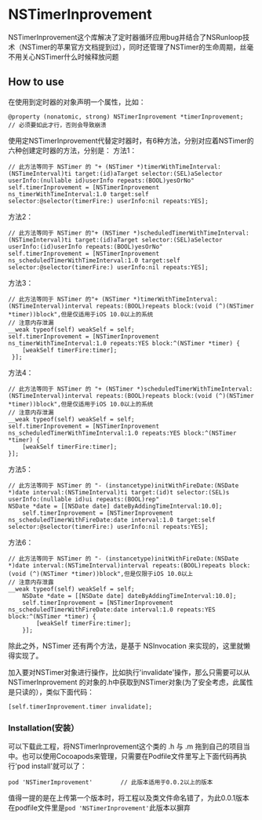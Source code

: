 # NSTimerInprovement
NSTimerInprovement这个库解决了定时器循环应用bug并结合了NSRunloop技术（NSTimer的苹果官方文档提到过），同时还管理了NSTimer的生命周期，丝毫不用关心NSTimer什么时候释放问题

## How to use
在使用到定时器的对象声明一个属性，比如：
```
@property (nonatomic, strong) NSTimerInprovement *timerInprovement;   // 必须要如此才行，否则会导致崩溃
```
使用定NSTimerInprovement代替定时器时，有6种方法，分别对应着NSTimer的六种创建定时器的方法，分别是：
方法1：
```
// 此方法等同于 NSTimer 的 "+ (NSTimer *)timerWithTimeInterval:(NSTimeInterval)ti target:(id)aTarget selector:(SEL)aSelector userInfo:(nullable id)userInfo repeats:(BOOL)yesOrNo"
self.timerInprovement = [NSTimerInprovement ns_timerWithTimeInterval:1.0 target:self selector:@selector(timerFire:) userInfo:nil repeats:YES];
```
方法2：
```
// 此方法等同于 NSTimer 的"+ (NSTimer *)scheduledTimerWithTimeInterval:(NSTimeInterval)ti target:(id)aTarget selector:(SEL)aSelector userInfo:(id)userInfo repeats:(BOOL)yesOrNo"
self.timerInprovement = [NSTimerInprovement ns_scheduledTimerWithTimeInterval:1.0 target:self selector:@selector(timerFire:) userInfo:nil repeats:YES];
```
方法3：
```
// 此方法等同于 NSTimer 的"+ (NSTimer *)timerWithTimeInterval:(NSTimeInterval)interval repeats:(BOOL)repeats block:(void (^)(NSTimer *timer))block",但是仅适用于iOS 10.0以上的系统
// 注意内存泄漏
__weak typeof(self) weakSelf = self;
self.timerInprovement = [NSTimerInprovement ns_timerWithTimeInterval:1.0 repeats:YES block:^(NSTimer *timer) {
    [weakSelf timerFire:timer];
 }];
```
方法4：
```
// 此方法等同于 NSTimer 的 "+ (NSTimer *)scheduledTimerWithTimeInterval:(NSTimeInterval)interval repeats:(BOOL)repeats block:(void (^)(NSTimer *timer))block",但是仅适用于iOS 10.0以上的系统
// 注意内存泄漏
__weak typeof(self) weakSelf = self;
self.timerInprovement = [NSTimerInprovement ns_scheduledTimerWithTimeInterval:1.0 repeats:YES block:^(NSTimer *timer) {
    [weakSelf timerFire:timer];
}];
```
方法5：
```
// 此方法等同于 NSTimer 的 "- (instancetype)initWithFireDate:(NSDate *)date interval:(NSTimeInterval)ti target:(id)t selector:(SEL)s userInfo:(nullable id)ui repeats:(BOOL)rep"
NSDate *date = [[NSDate date] dateByAddingTimeInterval:10.0];
    self.timerInprovement = [NSTimerInprovement ns_scheduledTimerWithFireDate:date interval:1.0 target:self selector:@selector(timerFire:) userInfo:nil repeats:YES];
```
方法6：
```
// 此方法等同于 NSTimer 的 "- (instancetype)initWithFireDate:(NSDate *)date interval:(NSTimeInterval)interval repeats:(BOOL)repeats block:(void (^)(NSTimer *timer))block",但是仅限于iOS 10.0以上
// 注意内存泄露
__weak typeof(self) weakSelf = self;
    NSDate *date = [[NSDate date] dateByAddingTimeInterval:10.0];
    self.timerInprovement = [NSTimerInprovement ns_scheduledTimerWithFireDate:date interval:1.0 repeats:YES block:^(NSTimer *timer) {
        [weakSelf timerFire:timer];
    }];
```
除此之外，NSTimer 还有两个方法，是基于 NSInvocation 来实现的，这里就懒得实现了。

加入要对NSTimer对象进行操作，比如执行'invalidate'操作，那么只需要可以从 NSTimerInprovement 的对象的.h中获取到NSTimer对象(为了安全考虑，此属性是只读的），类似下面代码：
```
[self.timerInprovement.timer invalidate];
```

### Installation(安装）

可以下载此工程，将NSTimerInprovement这个类的 .h 与 .m 拖到自己的项目当中。也可以使用Cocoapods来管理，只需要在Podfile文件里写上下面代码再执行'pod install'就可以了：
```
pod 'NSTimerImprovement'        // 此版本适用于0.0.2以上的版本
```
值得一提的是在上传第一个版本时，将工程以及类文件命名错了，为此0.0.1版本在podfile文件里是```pod 'NSTimerInprovement'```此版本以摒弃



